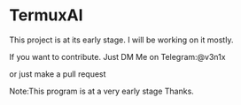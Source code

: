 # TermuxAI

This project is at its early stage. I will be working on it mostly.

If you want to contribute. Just DM Me on
Telegram:@v3n1x 

or just make a pull request

Note:This program is at a very early stage
Thanks.
